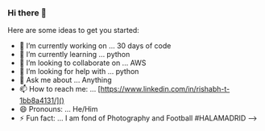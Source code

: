 ### Hi there 👋


Here are some ideas to get you started:

- 🔭 I’m currently working on ... 30 days of code
- 🌱 I’m currently learning ... python  
- 👯 I’m looking to collaborate on ... AWS
- 🤔 I’m looking for help with ... python
- 💬 Ask me about ... Anything
- 📫 How to reach me: ... [https://www.linkedin.com/in/rishabh-t-1bb8a4131/]()
- 😄 Pronouns: ... He/Him
- ⚡ Fun fact: ... I am fond of Photography and Football #HALAMADRID
-->
